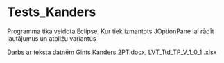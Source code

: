 # Tests_Kanders
Programma tika veidota Eclipse, Kur tiek izmantots JOptionPane lai rādīt jautājumus un atbilžu variantus 

[Darbs ar teksta datnēm Gints Kanders 2PT.docx](https://github.com/Gints785/Tests_Kanders/files/8909147/Darbs.ar.teksta.datnem.Gints.Kanders.2PT.docx),
[LVT_Ttd_TP_V_1_0_1 .xlsx](https://github.com/Gints785/Tests_Kanders/files/8908855/LVT_Ttd_TP_V_1_0_1.xlsx)
